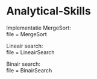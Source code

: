 # Analytical-Skills
Implementatie MergeSort:                              
file = MergeSort

Lineair search:                       
file = LineairSearch

Binair search:                        
file = BinairSearch
